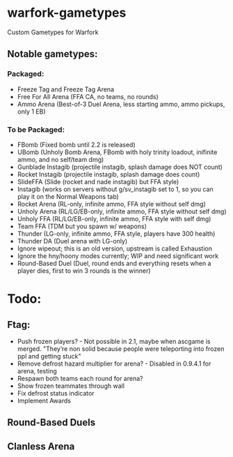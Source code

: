 # warfork-gametypes
Custom Gametypes for Warfork

## Notable gametypes:
### Packaged:
- Freeze Tag and Freeze Tag Arena
- Free For All Arena (FFA CA, no teams, no rounds)
- Ammo Arena (Best-of-3 Duel Arena, less starting ammo, ammo pickups, only 1 EB)

### To be Packaged:
- FBomb (Fixed bomb until 2.2 is released)
- UBomb (Unholy Bomb Arena, FBomb with holy trinity loadout, inifinite ammo, and no self/team dmg)
- Gunblade Instagib (projectile instagib, splash damage does NOT count)
- Rocket Instagib (projectile instagib, splash damage does count)
- SlideFFA (Slide (rocket and nade instagib) but FFA style)
- Instagib (works on servers without g/sv_instagib set to 1, so you can play it on the Normal Weapons tab)
- Rocket Arena (RL-only, infinite ammo, FFA style without self dmg)
- Unholy Arena (RL/LG/EB-only, infinite ammo, FFA style without self dmg)
- Unholy FFA (RL/LG/EB-only, infinite ammo, FFA style with self dmg)
- Team FFA (TDM  but you spawn w/ weapons)
- Thunder (LG-only, infinite ammo, FFA style, players have 300 health)
- Thunder DA (Duel arena with LG-only)
- Ignore wipeout; this is an old version, upstream is called Exhaustion
- Ignore the hny/hoony modes currently; WIP and need significant work
- Round-Based Duel (Duel, round ends and everything resets when a player dies, first to win 3 rounds is the winner)

# Todo:

## Ftag:
- Push frozen players? - Not possible in 2.1, maybe when ascgame is merged. "They’re non solid because people were teleporting into frozen ppl and getting stuck"
- Remove defrost hazard multiplier for arena? - Disabled in 0.9.4.1 for arena, testing
- Respawn both teams each round for arena?
- Show frozen teammates through wall
- Fix defrost status indicator
- Implement Awards

## Round-Based Duels

## Clanless Arena
